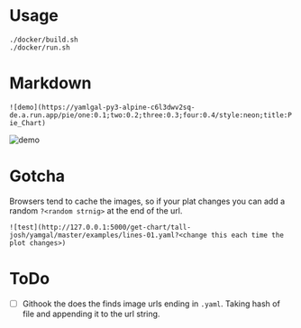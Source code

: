 # Usage

```
./docker/build.sh
./docker/run.sh
```

# Markdown


`![demo](https://yamlgal-py3-alpine-c6l3dwv2sq-de.a.run.app/pie/one:0.1;two:0.2;three:0.3;four:0.4/style:neon;title:Pie_Chart)`

![demo](https://yamlgal-py3-alpine-c6l3dwv2sq-de.a.run.app/pie/one:0.1;two:0.2;three:0.3;four:0.4/style:neon;title:Pie_Chart)

# Gotcha

Browsers tend to cache the images, so if your plat changes you can
add a random `?<random strnig>` at the end of the url.

`![test](http://127.0.0.1:5000/get-chart/tall-josh/yamgal/master/examples/lines-01.yaml?<change this each time the plot changes>)`

# ToDo

  - [ ] Githook the does the finds image urls ending in `.yaml`. Taking hash of file and appending it to the url string.

